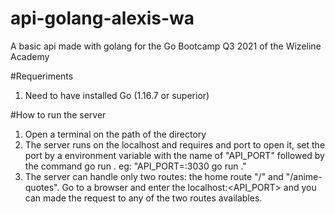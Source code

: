 # api-golang-alexis-wa
A basic api made with golang for the Go Bootcamp Q3 2021 of the Wizeline Academy

#Requeriments
1. Need to have installed Go (1.16.7 or superior)

#How to run the server
1. Open a terminal on the path of the directory
2. The server runs on the localhost and requires and port to open it, set the port by a environment variable with the name of "API_PORT" followed by the command go run . 
    eg: "API_PORT=:3030 go run ."
3. The server can handle only two routes: the home route "/" and "/anime-quotes". 
    Go to a browser and enter the localhost:<API_PORT> and you can made the request to any of the two routes availables.